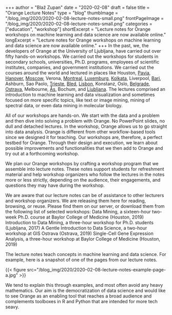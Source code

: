 +++
author = "Blaž Zupan"
date = "2020-02-08"
draft = false
title = "Orange Lecture Notes"
type = "blog"
thumbImage = "/blog_img/2020/2020-02-08-lecture-notes-small.png"
frontPageImage = "/blog_img/2020/2020-02-08-lecture-notes-small.png"
categories = ["education", "workshop"]
shortExcerpt = "Lecture notes for Orange workshops on machine learning and data science are now available online."
longExcerpt = "Lecture notes for Orange workshops on machine learning and data science are now available online."
+++
In the past, we, the developers of Orange at the University of Ljubljana, have carried out over fifty hands-on workshops. We carried out the workshops for students in secondary schools, universities, Ph.D. programs, employees of scientific institutes, companies, and government institutions. We carried out the courses around the world and lectured in places like Houston, [Pavia](https://orange.biolab.si/blog/2017/03/06/luxembourg-pavia-ljubljana/), [Hanover](https://orange.biolab.si/blog/2019/2019-07-02-data-science-made-easy/), [Moscow](https://orange.biolab.si/blog/2018/05/03/data-mining-course-at-higher-school-of-economics-moscow/), Verona, [Montreal](https://orange.biolab.si/blog/2017/08/08/text-analysis-workshop-at-digital-humanities-2017/), [Luxemburg](https://orange.biolab.si/blog/2017/03/06/luxembourg-pavia-ljubljana/), [Kolkata](https://orange.biolab.si/blog/2017/11/08/orange-in-kolkata-india/), Liverpool, [Bari](https://orange.biolab.si/blog/2018/02/02/image-analytics-workshop-at-aiucd-2018/), Ashburn, Sao Paolo, [Trieste](https://orange.biolab.si/blog/2017/03/08/workshop-on-infraorange/), [Bled](https://orange.biolab.si/blog/2019/2019-06-28-bled-econference/), [Lisbon](https://orange.biolab.si/blog/2018/11/06/data-mining-for-anthropologists/), Konstanz, Oslo, [Belgrade](https://orange.biolab.si/blog/2019/2019-11-20-belgrade-workshop/), [Ostrava](https://orange.biolab.si/blog/2019/4/24/orange-at-gis-ostrava/), Melbourne, [Ås](https://orange.biolab.si/blog/2018/05/30/spectroscopy-workshop-at-biospec-and-how-to-merge-data/), Bochum, and [Ljubljana](https://orange.biolab.si/blog/2019/2019-11-15-telekom-workshop/). The lectures comprised an introduction to machine learning and data visualization and sometimes focused on more specific topics, like text or image mining, mining of spectral data, or even data mining in molecular biology.

All of our workshops are hands-on. We start with the data and a problem and then dive into solving a problem with Orange. No PowerPoint slides, no dull and detached lectures. In the workshop, Orange allows us to go straight into data analysis. Orange is different from other workflow-based tools since we designed it for teaching. Our workshops are, therefore, a perfect testbed for Orange. Through their design and execution, we learn about possible improvements and functionalities that we then add to Orange and try out at a forthcoming workshop. 

We plan our Orange workshops by crafting a workshop program that we assemble into lecture notes. These notes support students for refreshment material and help workshop organizers who follow the lectures in the notes more or less strictly, depending on the audience, their engagements, and questions they may have during the workshop.

We are aware that our lecture notes can be of assistance to other lecturers and workshop organizers. We are releasing them here for reading, browsing, or reuse. Please find them on our server, or download them from the following list of selected workshops:
Data Mining, a sixteen-hour two-week Ph.D. course at Baylor College of Medicine (Houston, 2019)
Introduction to Data Mining, a three-hour workshop for Ph.D. students (Ljubljana, 2017)
A Gentle Introduction to  Data Science, a two-hour workshop at GIS Ostrava (Ostrava, 2019)
Single-Cell Gene Expression Analysis, a three-hour workshop at Baylor College of Medicine (Houston, 2019)

The lecture notes teach concepts in machine learning and data science. For example, here is a snapshot of one of the pages from our lecture notes.

{{< figure src="/blog_img/2020/2020-02-08-lecture-notes-example-page-a.jpg" >}}

We tend to explain this through examples, and most often avoid any heavy mathematics. Our aim is the democratization of data science and would like to see Orange as an enabling tool that reaches a broad audience and complements toolboxes in R and Python that are intended for more tech seavy.


